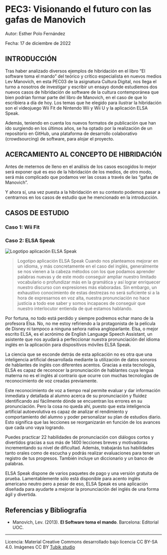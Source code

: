 # PEC3: Visionando el futuro con las gafas de Manovich 

Autor: Esther Polo Fernández

Fecha: 17 de diciembre de 2022 


## INTRODUCCIÓN


Tras haber analizado diversos ejemplos de hibridación en el libro “El software toma el mando” del teórico y crítico especialista en nuevos medios Lev Manovich, en esta PEC03 de la asignatura Cultura Digital, nos llega el turno a nosotros de investigar y escribir un ensayo donde estudiemos dos nuevos casos de hibridación de software de la cultura contemporánea que bien podrían formar parte del libro de Manovich, en el caso de que lo escribiera a día de hoy. Los temas que he elegido para ilustrar la hibridación son el videojuego Wii Fit de Nintendo Wii y Wii U y la aplicación ELSA Speak. 

Además, teniendo en cuenta los nuevos formatos de publicación que han ido surgiendo en los últimos años, se ha optado por la realización de un repositorio en GitHub, una plataforma de desarrollo colaborativo (crowdsourcing) de software, para alojar el proyecto.


## ACERCAMIENTO AL CONCEPTO DE HIBRIDACIÓN

Antes de meternos de lleno en el análisis de los casos escogidos lo mejor será exponer qué es eso de la hibridación de los medios, de otro modo, será más complicado que podamos ver las cosas a través de las “gafas de Manovich”.


Y ahora sí, una vez puesta a la hibridación en su contexto podemos pasar a centrarnos en los casos de estudio que he mencionado en la introducción.


## CASOS DE ESTUDIO



### Caso 1: Wii Fit

### Caso 2: ELSA Speak

![Logotipo aplicación ELSA Speak](https://pbs.twimg.com/profile_images/1268808577180856322/KuD3FtiU_400x400.jpg)
>Logotipo aplicación ELSA Speak
Cuando nos planteamos mejorar en un idioma, y más concretamente en el caso del inglés, generalmente se nos vienen a la cabeza métodos con los que podamos aprender palabras nuevas y de este modo conseguir ampliar nuestro limitado vocabulario o profundizar más en la gramática y así lograr enriquecer nuestro discurso con expresiones más elaboradas. Sin embargo, un exhaustivo conocimiento de estas destrezas no será suficiente si a la hora de expresarnos en voz alta, nuestra pronunciación no hace justicia a todo ese saber y somos incapaces de conseguir que nuestro interlocutor entienda de qué estamos hablando. 

Por fortuna, no todo está perdido y siempre podremos echar mano de la profesora Elsa. No, no me estoy refiriendo a la protagonista de la película de Disney ni tampoco a ninguna señora nativa angloparlante. Elsa, o mejor escrito ELSA, es el acrónimo de English Language Speech Assistant, un asistente que nos ayudará a perfeccionar nuestra pronunciación del idioma inglés en la aplicación para dispositivos móviles ELSA Speak. 

La ciencia que se esconde detrás de esta aplicación no es otra que una inteligencia artificial desarrollada mediante la utilización de datos sonoros de hablantes de inglés con diferentes acentos. Gracias a esta tecnología, ELSA es capaz de reconocer la pronunciación de hablantes cuya lengua materna no es el inglés al contrario que ocurre con muchas tecnologías de reconocimiento de voz creadas previamente. 

Este reconocimiento de voz a tiempo real permite evaluar y dar información inmediata y detallada al alumno acerca de su pronunciación y fluidez identificando así fácilmente dónde se encuentran los errores en su pronunciación. Pero la cosa no queda ahí, puesto que esta inteligencia artificial autoevolutiva es capaz de analizar el rendimiento y comportamiento del alumno y poder personalizar su plan de estudios diario. Esto significa que las lecciones se reorganizarán en función de los avances que cada uno vaya logrando.

Puedes practicar 22 habilidades de pronunciación con diálogos cortos y divertidos gracias a sus más de 1400 lecciones breves y motivadoras incrementando su nivel de dificultad. Además, trabajarás tus habilidades tanto orales como de escucha y podrás realizar evaluaciones para tener un registro de tus progresos. También incluye un diccionario y un banco de palabras.




ELSA Speak dispone de varios paquetes de pago y una versión gratuita de prueba. Lamentablemente sólo está disponible para acento inglés americano neutro pero a pesar de eso, ELSA Speak es una aplicación diseñada para ayudarte a mejorar la pronunciación del inglés de una forma ágil y divertida.



## Referencias y Bibliografía

* Manovich, Lev. (2013). **El Software toma el mando**. Barcelona: Editorial UOC. 


----

Licencia: Material Creative Commons desarrollado bajo licencia CC BY-SA 4.0. Imágenes CC BY [Tubik studio](https://blog.tubikstudio.com/how-to-create-original-flat-illustrations-designers-tips/) 
